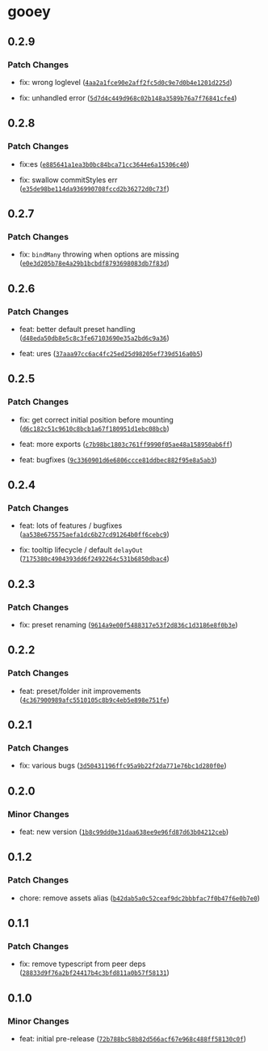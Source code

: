 # gooey

## 0.2.9

### Patch Changes

-   fix: wrong loglevel ([`4aa2a1fce90e2aff2fc5d0c9e7d0b4e1201d225d`](https://github.com/braebo/gooey/commit/4aa2a1fce90e2aff2fc5d0c9e7d0b4e1201d225d))

-   fix: unhandled error ([`5d7d4c449d968c02b148a3589b76a7f76841cfe4`](https://github.com/braebo/gooey/commit/5d7d4c449d968c02b148a3589b76a7f76841cfe4))

## 0.2.8

### Patch Changes

-   fix:es ([`e885641a1ea3b0bc84bca71cc3644e6a15306c40`](https://github.com/braebo/gooey/commit/e885641a1ea3b0bc84bca71cc3644e6a15306c40))

-   fix: swallow commitStyles err ([`e35de98be114da936990708fccd2b36272d0c73f`](https://github.com/braebo/gooey/commit/e35de98be114da936990708fccd2b36272d0c73f))

## 0.2.7

### Patch Changes

-   fix: `bindMany` throwing when options are missing ([`e0e3d205b78e4a29b1bcbdf8793698083db7f83d`](https://github.com/braebo/gooey/commit/e0e3d205b78e4a29b1bcbdf8793698083db7f83d))

## 0.2.6

### Patch Changes

-   feat: better default preset handling ([`d48eda50db8e5c8c3fe67103690e35a2bd6c9a36`](https://github.com/braebo/gooey/commit/d48eda50db8e5c8c3fe67103690e35a2bd6c9a36))

-   feat: ures ([`37aaa97cc6ac4fc25ed25d98205ef739d516a0b5`](https://github.com/braebo/gooey/commit/37aaa97cc6ac4fc25ed25d98205ef739d516a0b5))

## 0.2.5

### Patch Changes

-   fix: get correct initial position before mounting ([`d6c182c51c9610c8bcb1a67f180951d1ebc08bcb`](https://github.com/braebo/gooey/commit/d6c182c51c9610c8bcb1a67f180951d1ebc08bcb))

-   feat: more exports ([`c7b98bc1803c761ff9990f05ae48a158950ab6ff`](https://github.com/braebo/gooey/commit/c7b98bc1803c761ff9990f05ae48a158950ab6ff))

-   feat: bugfixes ([`9c3360901d6e6806ccce81ddbec882f95e8a5ab3`](https://github.com/braebo/gooey/commit/9c3360901d6e6806ccce81ddbec882f95e8a5ab3))

## 0.2.4

### Patch Changes

-   feat: lots of features / bugfixes ([`aa538e675575aefa1dc6b27cd91264b0ff6cebc9`](https://github.com/braebo/gooey/commit/aa538e675575aefa1dc6b27cd91264b0ff6cebc9))

-   fix: tooltip lifecycle / default `delayOut` ([`7175380c4904393dd6f2492264c531b6850dbac4`](https://github.com/braebo/gooey/commit/7175380c4904393dd6f2492264c531b6850dbac4))

## 0.2.3

### Patch Changes

-   fix: preset renaming ([`9614a9e00f5488317e53f2d836c1d3186e8f0b3e`](https://github.com/braebo/gooey/commit/9614a9e00f5488317e53f2d836c1d3186e8f0b3e))

## 0.2.2

### Patch Changes

-   feat: preset/folder init improvements ([`4c367900989afc5510105c8b9c4eb5e898e751fe`](https://github.com/braebo/gooey/commit/4c367900989afc5510105c8b9c4eb5e898e751fe))

## 0.2.1

### Patch Changes

-   fix: various bugs ([`3d50431196ffc95a9b22f2da771e76bc1d280f0e`](https://github.com/braebo/gooey/commit/3d50431196ffc95a9b22f2da771e76bc1d280f0e))

## 0.2.0

### Minor Changes

-   feat: new version ([`1b8c99dd0e31daa638ee9e96fd87d63b04212ceb`](https://github.com/braebo/gooey/commit/1b8c99dd0e31daa638ee9e96fd87d63b04212ceb))

## 0.1.2

### Patch Changes

-   chore: remove assets alias ([`b42dab5a0c52ceaf9dc2bbbfac7f0b47f6e0b7e0`](https://github.com/braebo/gooey/commit/b42dab5a0c52ceaf9dc2bbbfac7f0b47f6e0b7e0))

## 0.1.1

### Patch Changes

-   fix: remove typescript from peer deps ([`28833d9f76a2bf24417b4c3bfd811a0b57f58131`](https://github.com/braebo/gooey/commit/28833d9f76a2bf24417b4c3bfd811a0b57f58131))

## 0.1.0

### Minor Changes

-   feat: initial pre-release ([`72b788bc58b82d566acf67e968c488ff58130c0f`](https://github.com/braebo/gooey/commit/72b788bc58b82d566acf67e968c488ff58130c0f))
